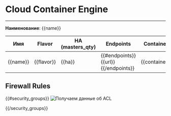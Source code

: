 # Cloud Container Engine
***  
**Наименование**: {{name}}

| **Имя**  | **Flavor** | **HA (masters_qty)** | **Endpoints**                       | **Container Network** | **Service Network** | **Подсеть** | **VPC** | **DC/IaaS** |
|----------|------------|----------------------|-------------------------------------|-----------------------|---------------------|------------|---------|-------------|
| {{name}} | {{flavor}} | {{ha}}               | {{#endpoints}}{{url}}{{/endpoints}} | {{container_network}} | {{service_network}} | {{subnet}} | {{vpc}} |    {{DC}}   |

## Firewall Rules  

{{#security_groups}}
![Получаем данные об ACL](@entity/seaf.ta.reverse.cloud_ru.advanced.security_groups/table_view?id={{.}})

{{/security_groups}}

